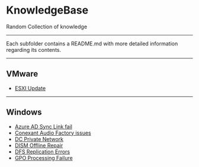 # KnowledgeBase
Random Collection of knowledge

---

Each subfolder contains a README.md with more detailed information regarding its contents.

---

## VMware
- [ESXI Update](VMware/EsxiUpdate.md)

---
## Windows
- [Azure AD Sync Link fail](Windown/Azure%20AD%20Sync%20Lync%20fail.md)
- [Conexant Audio Factory issues](Windows/Failed%20to%20create%20Conexant%20Audio%20Factory.md)
- [DC Private Network](Windows/DC%20Private%20Network.md)
- [DISM Offline Repair](Windows/DISM%20Offline%20Repair.md)
- [DFS Replication Errors](Windows/DFS%20Replication%20errors.md)
- [GPO Processing Failure](Windows/GPO%20processing%20failure.md)